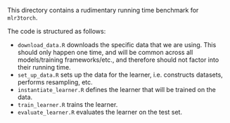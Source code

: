 This directory contains a rudimentary running time benchmark for `mlr3torch`.

The code is structured as follows:
- `download_data.R` downloads the specific data that we are using. This should only happen one time, and will be common across all models/training frameworks/etc., and therefore should not factor into their running time.
- `set_up_data.R` sets up the data for the learner, i.e. constructs datasets, performs resampling, etc.
- `instantiate_learner.R` defines the learner that will be trained on the data.
- `train_learner.R` trains the learner.
- `evaluate_learner.R` evaluates the learner on the test set.

